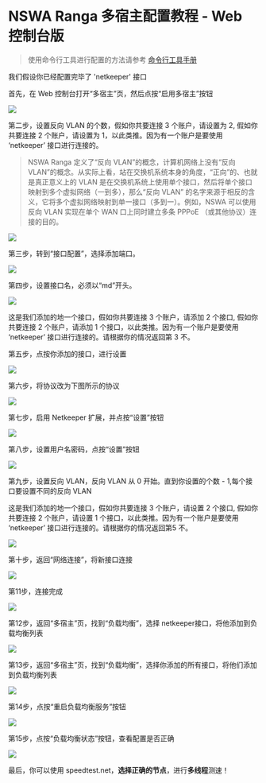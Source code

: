 # NSWA Ranga 多宿主配置教程 - Web 控制台版

> 使用命令行工具进行配置的方法请参考 [命令行工具手册](intro-cmdline.html)

我们假设你已经配置完毕了 'netkeeper' 接口

首先，在 Web 控制台打开“多宿主”页，然后点按“启用多宿主”按钮

![](res-euman-mwan/a1.png)

第二步，设置反向 VLAN 的个数，假如你共要连接 3 个账户，请设置为 2, 假如你共要连接 2 个账户，请设置为 1，以此类推。因为有一个账户是要使用 ‘netkeeper’ 接口进行连接的。

> NSWA Ranga 定义了“反向 VLAN”的概念，计算机网络上没有“反向 VLAN”的概念。从实际上看，站在交换机系统本身的角度，“正向”的、也就是真正意义上的 VLAN 是在交换机系统上使用单个接口，然后将单个接口映射到多个虚拟网络（一到多），那么“反向 VLAN” 的名字来源于相反的含义，它将多个虚拟网络映射到单一接口（多到一）。例如，NSWA 可以使用反向 VLAN 实现在单个 WAN 口上同时建立多条 PPPoE （或其他协议）连接的目的。

![](res-euman-mwan/a2.png)

第三步，转到“接口配置”，选择添加端口。

![](res-euman-mwan/a3.png)

第四步，设置接口名，必须以“md”开头。

![](res-euman-mwan/a4.png)

这是我们添加的地一个接口，假如你共要连接 3 个账户，请添加 2 个接口, 假如你共要连接 2 个账户，请添加 1 个接口，以此类推。因为有一个账户是要使用 ‘netkeeper’ 接口进行连接的。请根据你的情况返回第 3 不。

第五步，点按你添加的接口，进行设置

![](res-euman-mwan/a5.png)

第六步，将协议改为下图所示的协议

![](res-euman-mwan/a6.png)

第七步，启用 Netkeeper 扩展，并点按“设置”按钮

![](res-euman-mwan/a7.png)

第八步，设置用户名密码，点按“设置”按钮

![](res-euman-mwan/a8.png)

第九步，设置反向 VLAN，反向 VLAN 从 0 开始。直到你设置的个数 - 1,每个接口要设置不同的反向 VLAN

这是我们添加的地一个接口，假如你共要连接 3 个账户，请设置 2 个接口, 假如你共要连接 2 个账户，请设置 1 个接口，以此类推。因为有一个账户是要使用 ‘netkeeper’ 接口进行连接的。请根据你的情况返回第5 不。

![](res-euman-mwan/a9.png)

第十步，返回“网络连接”，将新接口连接

![](res-euman-mwan/a10.png)

第11步，连接完成

![](res-euman-mwan/a11.png)

第12步，返回“多宿主”页，找到“负载均衡”，选择 netkeeper接口，将他添加到负载均衡列表

![](res-euman-mwan/a12.png)

第13步，返回“多宿主”页，找到“负载均衡”，选择你添加的所有接口，将他们添加到负载均衡列表

![](res-euman-mwan/a13.png)

第14步，点按“重启负载均衡服务”按钮

![](res-euman-mwan/a14.png)

第15步，点按“负载均衡状态”按钮，查看配置是否正确

![](res-euman-mwan/a15.png)

最后，你可以使用 speedtest.net，**选择正确的节点**，进行**多线程**测速！

